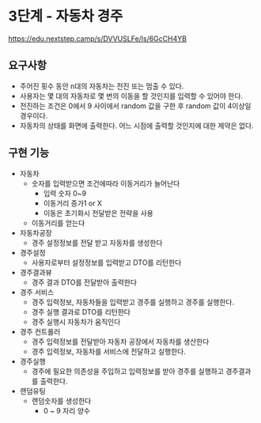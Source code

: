 # 3단계 - 자동차 경주

https://edu.nextstep.camp/s/DVVUSLFe/ls/6GcCH4YB

## 요구사항

- 주어진 횟수 동안 n대의 자동차는 전진 또는 멈출 수 있다.
- 사용자는 몇 대의 자동차로 몇 번의 이동을 할 것인지를 입력할 수 있어야 한다.
- 전진하는 조건은 0에서 9 사이에서 random 값을 구한 후 random 값이 4이상일 경우이다.
- 자동차의 상태를 화면에 출력한다. 어느 시점에 출력할 것인지에 대한 제약은 없다.

## 구현 기능

- 자동차
    - 숫자를 입력받으면 조건에따라 이동거리가 늘어난다
        - 입력 숫자 0~9
        - 이동거리 증가1 or X
        - 이동은 초기화시 전달받은 전략을 사용
    - 이동거리를 얻는다
- 자동차공장
    - 경주 설정정보를 전달 받고 자동차를 생성한다
- 경주설정
    - 사용자로부터 설정정보를 입력받고 DTO를 리턴한다
- 경주결과뷰
    - 경주 결과 DTO를 전달받아 출력한다
- 경주 서비스
  - 경주 입력정보, 자동차들을 입력받고 경주를 실행하고 경주를 실행한다. 
  - 경주 실행 결과로 DTO를 리턴한다
  - 경주 실행시 자동차가 움직인다
- 경주 컨트롤러
  - 경주 입력정보를 전달받아 자동차 공장에서 자동차를 생산한다
  - 경주 입력정보, 자동차를 서비스에 전달하고 실행한다.
- 경주실행
  - 경주에 필요한 의존성을 주입하고 입력정보를 받아 경주를 실행하고 경주결과를 출력한다.
- 랜덤유팅
    - 랜덤숫자를 생성한다
        - 0 ~ 9 자리 양수